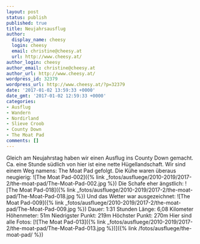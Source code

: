 ```yaml
---
layout: post
status: publish
published: true
title: Neujahrsausflug
author:
  display_name: cheesy
  login: cheesy
  email: christine@cheesy.at
  url: http://www.cheesy.at/
author_login: cheesy
author_email: christine@cheesy.at
author_url: http://www.cheesy.at/
wordpress_id: 32379
wordpress_url: http://www.cheesy.at/?p=32379
date: '2017-01-02 13:59:33 +0000'
date_gmt: '2017-01-02 12:59:33 +0000'
categories:
- Ausflug
- Wandern
- Nordirland
- Slieve Croob
- County Down
- The Moat Pad
comments: []
---
```

Gleich am Neujahrstag haben wir einen Ausflug ins County Down gemacht. Ca. eine Stunde südlich von hier ist eine nette Hügellandschaft. Wir sind einem Weg namens: The Moat Pad gefolgt.
Die Kühe waren überaus neugierig:
 ![The Moat Pad-002]({% link _fotos/ausfluege/2010-2019/2017-2/the-moat-pad/The-Moat-Pad-002.jpg %})
Die Schafe eher ängstlich:
 ![The Moat Pad-018]({% link _fotos/ausfluege/2010-2019/2017-2/the-moat-pad/The-Moat-Pad-018.jpg %})
Und das Wetter war ausgezeichnet:
 ![The Moat Pad-009]({% link _fotos/ausfluege/2010-2019/2017-2/the-moat-pad/The-Moat-Pad-009.jpg %})
Dauer: 1:31 Stunden
Länge: 6,08 Kilometer
Höhenmeter: 51m
Niedrigster Punkt: 219m
Höchster Punkt: 270m
Hier sind alle Fotos:
[![The Moat Pad-013]({% link _fotos/ausfluege/2010-2019/2017-2/the-moat-pad/The-Moat-Pad-013.jpg %})]({% link /fotos/ausfluege/the-moat-pad/ %})
